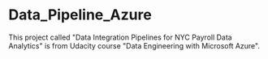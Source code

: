 # Data_Pipeline_Azure
This project called "Data Integration Pipelines for NYC Payroll Data Analytics" is from Udacity course "Data Engineering with Microsoft Azure".
